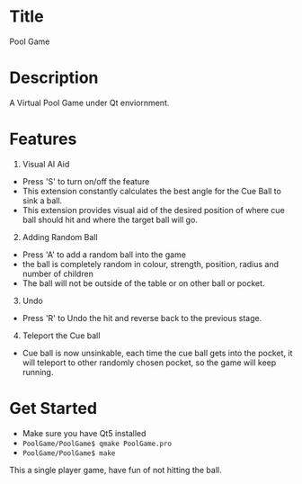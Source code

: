 # Title
Pool Game 

# Description 
A Virtual Pool Game under Qt enviornment.

# Features
1. Visual AI Aid
  - Press 'S' to turn on/off the feature
  - This extension constantly calculates the best angle for the Cue Ball to sink a ball.
  - This extension provides visual aid of the desired position of where cue ball should hit and where the target ball will go.

2. Adding Random Ball
  - Press 'A' to add a random ball into the game
  - the ball is completely random in colour, strength, position, radius and number of children
  - The ball will not be outside of the table or on other ball or pocket.
  
3. Undo
  - Press 'R' to Undo the hit and reverse back to the previous stage.

4. Teleport the Cue ball
  - Cue ball is now unsinkable, each time the cue ball gets into the pocket, it will teleport to other randomly chosen pocket, so the game will keep running.

# Get Started
- Make sure you have Qt5 installed
- `PoolGame/PoolGame$ qmake PoolGame.pro`
- `PoolGame/PoolGame$ make`

This a single player game, have fun of not hitting the ball.
